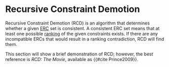 # Recursive Constraint Demotion

Recursive Constraint Demotion (RCD) is an algorithm that determines whether a given [ERC](erc.md) set is consistent. A consistent ERC set means that at least one possible [ranking](rankings.md) of the given constraints exists. If there are any incompatible ERCs that would result in a ranking contradiction, RCD will find them. 

This section will show a brief demonstration of RCD; however, the best reference is *RCD: The Movie*, available as {{#cite Prince2009}}.